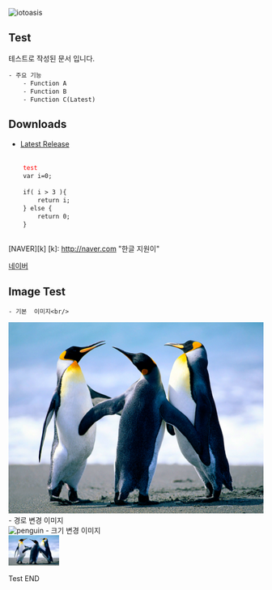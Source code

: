 ![iotoasis](https://github.com/iotoasis/SO/blob/master/logo_oasis_m.png)

## Test

테스트로 작성된 문서 입니다.

	- 주요 기능
		- Function A
		- Function B
		- Function C(Latest)
		
## Downloads
 - [Latest Release](https://github.com/peda007/test/)

<pre>
	<code>
	<font color='red'>test</font>
	var i=0;
	
	if( i > 3 ){
		return i;
	} else {
		return 0;
	}
	</code>
</pre> 

[NAVER][k]
[k]: http://naver.com "한글 지원이"

[네이버](http://www.naver.com)

## Image Test
	- 기본  이미지<br/>
![penguin](https://github.com/peda007/test/blob/master/Penguins.jpg)
	- 경로 변경 이미지<br/>
![penguin](/blob/master/Penguins.jpg)
	- 크기 변경 이미지<br/>
<img src="https://github.com/peda007/test/blob/master/Penguins.jpg" width="100px" height="60px"/>


Test END
